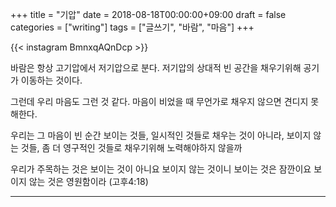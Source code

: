 +++
title = "기압"
date = 2018-08-18T00:00:00+09:00
draft = false
categories = ["writing"]
tags = ["글쓰기", "바람", "마음"]
+++

{{< instagram BmnxqAQnDcp >}}

바람은 항상 고기압에서 저기압으로 분다.
저기압의 상대적 빈 공간을 채우기위해
공기가 이동하는 것이다.

그런데 우리 마음도 그런 것 같다.
마음이 비었을 때
무언가로 채우지 않으면 견디지 못해한다.

우리는 그 마음이 빈 순간
보이는 것들, 일시적인 것들로 채우는 것이 아니라,
보이지 않는 것들, 좀 더 영구적인 것들로 채우기위해 노력해야하지 않을까

우리가 주목하는 것은 보이는 것이 아니요 보이지 않는 것이니 보이는 것은 잠깐이요 보이지 않는 것은 영원함이라 (고후4:18)

---
